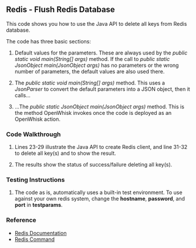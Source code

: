 ## Redis - Flush Redis Database

This code shows you how to use the Java API to delete all keys from Redis database. 

The code has three basic sections: 

1. Default values for the parameters. These are always used by the *public static void main(String[] args)* method. 
If the call to *public static JsonObject main(JsonObject args)* has no parameters or the wrong number of parameters, the default values are also used there. 

2. The *public static void main(String[] args)* method. This uses a *JsonParser* to convert the default parameters into a JSON object, then it calls... 

3. ...The *public static JsonObject main(JsonObject args)* method. This is the method OpenWhisk invokes once the code is deployed as an OpenWhisk action.

### Code Walkthrough
1. Lines 23-29 illustrate the Java API to create Redis client, and line 31-32 to delete all key(s) and to show the result.

2. The results show the status of success/failure deleting all key(s).

### Testing Instructions
1. The code as is, automatically uses a built-in test environment. To use against your own redis system, change the **hostname**, **password**, and **port** in **testparams**.

### Reference
* [Redis Documentation](https://redis.io/)
* [Redis Command](https://redis.io/commands/)